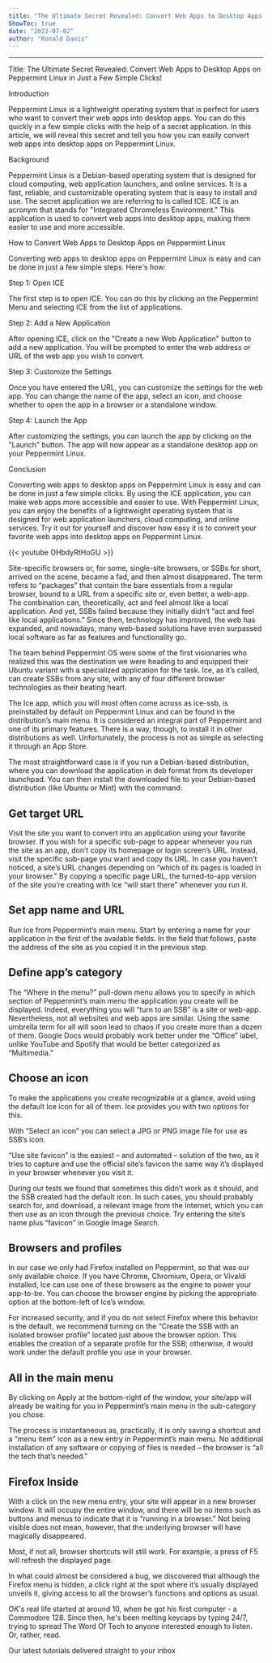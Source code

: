 ```yaml
---
title: "The Ultimate Secret Revealed: Convert Web Apps to Desktop Apps on Peppermint Linux in Just a Few Simple Clicks!"
ShowToc: true 
date: "2023-07-02"
author: "Ronald Davis"
---
```

*****
Title: The Ultimate Secret Revealed: Convert Web Apps to Desktop Apps on Peppermint Linux in Just a Few Simple Clicks!

Introduction

Peppermint Linux is a lightweight operating system that is perfect for users who want to convert their web apps into desktop apps. You can do this quickly in a few simple clicks with the help of a secret application. In this article, we will reveal this secret and tell you how you can easily convert web apps into desktop apps on Peppermint Linux.

Background

Peppermint Linux is a Debian-based operating system that is designed for cloud computing, web application launchers, and online services. It is a fast, reliable, and customizable operating system that is easy to install and use. The secret application we are referring to is called ICE. ICE is an acronym that stands for "Integrated Chromeless Environment." This application is used to convert web apps into desktop apps, making them easier to use and more accessible.

How to Convert Web Apps to Desktop Apps on Peppermint Linux

Converting web apps to desktop apps on Peppermint Linux is easy and can be done in just a few simple steps. Here's how:

Step 1: Open ICE

The first step is to open ICE. You can do this by clicking on the Peppermint Menu and selecting ICE from the list of applications.

Step 2: Add a New Application

After opening ICE, click on the "Create a new Web Application" button to add a new application. You will be prompted to enter the web address or URL of the web app you wish to convert.

Step 3: Customize the Settings

Once you have entered the URL, you can customize the settings for the web app. You can change the name of the app, select an icon, and choose whether to open the app in a browser or a standalone window.

Step 4: Launch the App

After customizing the settings, you can launch the app by clicking on the "Launch" button. The app will now appear as a standalone desktop app on your Peppermint Linux.

Conclusion

Converting web apps to desktop apps on Peppermint Linux is easy and can be done in just a few simple clicks. By using the ICE application, you can make web apps more accessible and easier to use. With Peppermint Linux, you can enjoy the benefits of a lightweight operating system that is designed for web application launchers, cloud computing, and online services. Try it out for yourself and discover how easy it is to convert your favorite web apps into desktop apps on Peppermint Linux.

{{< youtube OHbdyRtHoGU >}} 



Site-specific browsers or, for some, single-site browsers, or SSBs for short, arrived on the scene, became a fad, and then almost disappeared. The term refers to “packages” that contain the bare essentials from a regular browser, bound to a URL from a specific site or, even better, a web-app. The combination can, theoretically, act and feel almost like a local application. And yet, SSBs failed because they initially didn’t “act and feel like local applications.” Since then, technology has improved, the web has expanded, and nowadays, many web-based solutions have even surpassed local software as far as features and functionality go.
 
The team behind Peppermint OS were some of the first visionaries who realized this was the destination we were heading to and equipped their Ubuntu variant with a specialized application for the task. Ice, as it’s called, can create SSBs from any site, with any of four different browser technologies as their beating heart.
 
The Ice app, which you will most often come across as ice-ssb, is preinstalled by default on Peppermint Linux and can be found in the distribution’s main menu. It is considered an integral part of Peppermint and one of its primary features. There is a way, though, to install it in other distributions as well. Unfortunately, the process is not as simple as selecting it through an App Store.
 

 
The most straightforward case is if you run a Debian-based distribution, where you can download the application in deb format from its developer launchpad. You can then install the downloaded file to your Debian-based distribution (like Ubuntu or Mint) with the command:
 
## Get target URL
 
Visit the site you want to convert into an application using your favorite browser. If you wish for a specific sub-page to appear whenever you run the site as an app, don’t copy its homepage or login screen’s URL. Instead, visit the specific sub-page you want and copy its URL. In case you haven’t noticed, a site’s URL changes depending on “which of its pages is loaded in your browser.” By copying a specific page URL, the turned-to-app version of the site you’re creating with Ice “will start there” whenever you run it.
 
## Set app name and URL
 
Run Ice from Peppermint’s main menu. Start by entering a name for your application in the first of the available fields. In the field that follows, paste the address of the site as you copied it in the previous step.
 
## Define app’s category
 
The “Where in the menu?” pull-down menu allows you to specify in which section of Peppermint’s main menu the application you create will be displayed. Indeed, everything you will “turn to an SSB” is a site or web-app. Nevertheless, not all websites and web apps are similar. Using the same umbrella term for all will soon lead to chaos if you create more than a dozen of them. Google Docs would probably work better under the “Office” label, unlike YouTube and Spotify that would be better categorized as “Multimedia.”
 
## Choose an icon
 
To make the applications you create recognizable at a glance, avoid using the default Ice icon for all of them. Ice provides you with two options for this.
 
With “Select an icon” you can select a JPG or PNG image file for use as SSB’s icon.
 
“Use site favicon” is the easiest – and automated – solution of the two, as it tries to capture and use the official site’s favicon the same way it’s displayed in your browser whenever you visit it.
 
During our tests we found that sometimes this didn’t work as it should, and the SSB created had the default icon. In such cases, you should probably search for, and download, a relevant image from the Internet, which you can then use as an icon through the previous choice. Try entering the site’s name plus “favicon” in Google Image Search.
 
## Browsers and profiles
 
In our case we only had Firefox installed on Peppermint, so that was our only available choice. If you have Chrome, Chromium, Opera, or Vivaldi installed, Ice can use one of these browsers as the engine to power your app-to-be. You can choose the browser engine by picking the appropriate option at the bottom-left of Ice’s window.
 
For increased security, and if you do not select Firefox where this behavior is the default, we recommend turning on the “Create the SSB with an isolated browser profile” located just above the browser option. This enables the creation of a separate profile for the SSB; otherwise, it would work under the default profile you use in your browser.
 
## All in the main menu
 
By clicking on Apply at the bottom-right of the window, your site/app will already be waiting for you in Peppermint’s main menu in the sub-category you chose.
 
The process is instantaneous as, practically, it is only saving a shortcut and a “menu item” icon as a new entry in Peppermint’s main menu. No additional installation of any software or copying of files is needed – the browser is “all the tech that’s needed.”
 
## Firefox Inside
 
With a click on the new menu entry, your site will appear in a new browser window. It will occupy the entire window, and there will be no items such as buttons and menus to indicate that it is “running in a browser.” Not being visible does not mean, however, that the underlying browser will have magically disappeared.
 
Most, if not all, browser shortcuts will still work. For example, a press of F5 will refresh the displayed page.
 
In what could almost be considered a bug, we discovered that although the Firefox menu is hidden, a click right at the spot where it’s usually displayed unveils it, giving access to all the browser’s functions and options as usual.
 
OK's real life started at around 10, when he got his first computer - a Commodore 128. Since then, he's been melting keycaps by typing 24/7, trying to spread The Word Of Tech to anyone interested enough to listen. Or, rather, read.
 
Our latest tutorials delivered straight to your inbox





